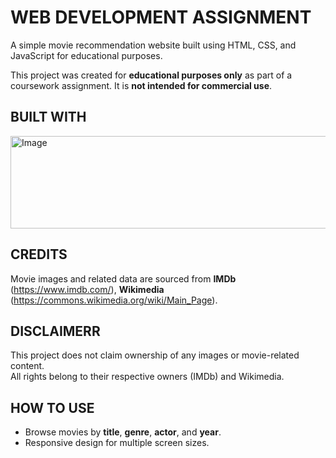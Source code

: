 # WEB DEVELOPMENT ASSIGNMENT
A simple movie recommendation website built using HTML, CSS, and JavaScript for educational purposes.

This project was created for **educational purposes only** as part of a coursework assignment. It is **not intended for commercial use**.


## **BUILT WITH**
<img width="2000" height="148" alt="Image" src="https://github.com/user-attachments/assets/7701a927-914a-481b-9250-be64f9f5e8fc" />


## **CREDITS** 
Movie images and related data are sourced from **IMDb** (https://www.imdb.com/), **Wikimedia** (https://commons.wikimedia.org/wiki/Main_Page).


## **DISCLAIMERR**
This project does not claim ownership of any images or movie-related content.  
All rights belong to their respective owners (IMDb) and Wikimedia.


## **HOW TO USE**
- Browse movies by **title**, **genre**, **actor**, and **year**.
- Responsive design for multiple screen sizes.
